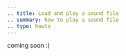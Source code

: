 ```yaml
---
.. title: Load and play a sound file
.. summary: how to play a sound file
.. type: howto
---
```


coming soon :)
